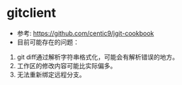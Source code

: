 # gitclient
- 参考: https://github.com/centic9/jgit-cookbook
- 目前可能存在的问题：
1. git diff通过解析字符串格式化，可能会有解析错误的地方。
2. 工作区的修改内容可能比实际偏多。
3. 无法重新绑定远程分支。
